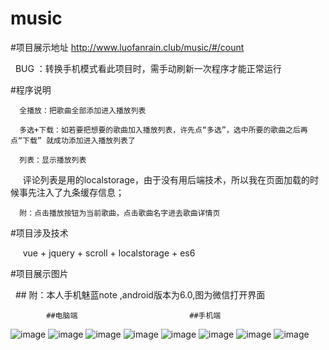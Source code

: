 # music
 #项目展示地址
   http://www.luofanrain.club/music/#/count
   
   BUG ：转换手机模式看此项目时，需手动刷新一次程序才能正常运行
   
	 
 #程序说明
 
      全播放：把歌曲全部添加进入播放列表
			
      多选+下载：如若要把想要的歌曲加入播放列表，许先点“多选”，选中所要的歌曲之后再点“下载” 就成功添加进入播放列表了
			
      列表：显示播放列表
      
      评论列表是用的localstorage，由于没有用后端技术，所以我在页面加载的时候事先注入了九条缓存信息；
			
      附：点击播放按钮为当前歌曲，点击歌曲名字进去歌曲详情页
      
      
 #项目涉及技术
      
      vue + jquery + scroll + localstorage + es6
			
 #项目展示图片
 
 
   ## 附：本人手机魅蓝note ,android版本为6.0,图为微信打开界面
   
			##电脑端						  ##手机端                     
						
        			              
![image](https://github.com/luofanrain/vue-music/blob/master/demo/computer-index.png)
![image](https://github.com/luofanrain/vue-music/blob/master/demo/phone-index.png)
![image](https://github.com/luofanrain/vue-music/blob/master/demo/computer-list.png)
![image](https://github.com/luofanrain/vue-music/blob/master/demo/phone-list.png)
![image](https://github.com/luofanrain/vue-music/blob/master/demo/computer-detail.png)
![image](https://github.com/luofanrain/vue-music/blob/master/demo/phone-detail.png)
![image](https://github.com/luofanrain/vue-music/blob/master/demo/computer-comment.png)
![image](https://github.com/luofanrain/vue-music/blob/master/demo/phone-comment.png)
